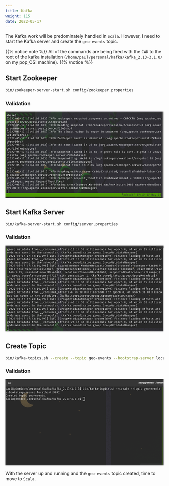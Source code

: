 ```yaml
---
title: Kafka
weight: 115
date: 2022-05-17
---
```


The Kafka work will be predominately handled in `Scala`. However, I need to start the Kafka server and create the `geo-events` topic.

{{% notice note %}}
All of the commands are being fired with the `CWD` to the root of the kafka installation (`/home/paul/personal/kafka/kafka_2.13-3.1.0/` on my pop_OS! machine).
{{% /notice %}}

## Start Zookeeper

```bash
bin/zookeeper-server-start.sh config/zookeeper.properties
```

### Validation

![](pictures/zookeeper.png)

## Start Kafka Server

```bash
bin/kafka-server-start.sh config/server.properties
```

### Validation

![](pictures/kafka-server.png)

## Create Topic

```bash
bin/kafka-topics.sh --create --topic geo-events --bootstrap-server localhost:9092
```

### Validation

![](pictures/create-topic.png)

With the server up and running and the `geo-events` topic created, time to move to `Scala`.